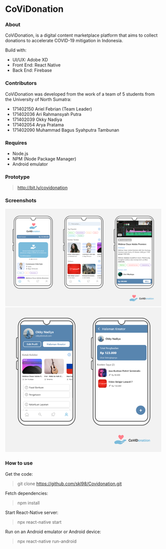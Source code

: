 # CoViDonation

### About
CoViDonation, is a digital content marketplace platform that aims to collect donations to accelerate COVID-19 mitigation in Indonesia.

Build with:
  - UI/UX: Adobe XD
  - Front End: React Native
  - Back End: Firebase

### Contributors
CoViDonation was developed from the work of a team of 5 students from the University of North Sumatra:
  - 171402150 Ariel Febrian (Team Leader)
  - 171402036 Ari Rahmansyah Putra
  - 171402039 Okky Nadiya
  - 171402054 Arya Pratama
  - 171402090 Muhammad Bagus Syahputra Tambunan

### Requires
  - Node.js
  - NPM (Node Package Manager)
  - Android emulator

### Prototype
>http://bit.ly/covidonation

### Screenshots
![CoViDonation-MockUp-1](src/img/CoViDonation-MockUp-1.png)
<br/>
![CoViDonation-MockUp-2](src/img/CoViDonation-MockUp-2.png)

### How to use
Get the code:
>git clone https://github.com/skl98/Covidonation.git

Fetch dependencies:
>npm install

Start React-Native server:
>npx react-native start

Run on an Android emulator or Android device:
>npx react-native run-android


